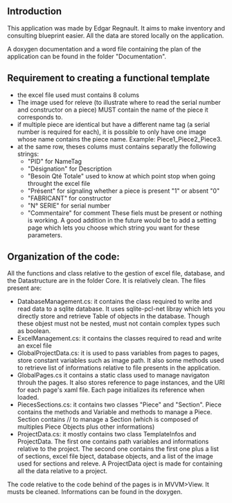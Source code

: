 ##  Introduction 
This application was made by Edgar Regnault.
It aims to make inventory and  consulting blueprint easier.
All the data are stored locally on the application.

A doxygen documentation and a word file containing the plan of the application can be found in the folder "Documentation".

## Requirement to creating a functional template
-  the excel file used must contains 8 colums
-  The image used for releve (to illustrate where to read the serial number and constructor on a piece) MUST contain the name of the piece it corresponds to.
-  if multiple piece are identical but have a different name tag (a serial number is required for each), it is possible to only have one image whose name contains the piece name. Example: Piece1_Piece2_Piece3.
- at  the same row, theses colums must contains separatly the following strings:
  - "PID" for NameTag
  - "Désignation" for Description
  - "Besoin Qté Totale" used to know at which point   stop when going throught the excel file
  - "Présent" for signaling whether a piece is present "1" or absent "0"
  - "FABRICANT" for constructor
  - "N° SERIE" for serial number
  - "Commentaire" for comment
These fiels must be present or nothing is working.
A good addition in the future would be to add a setting page which lets you choose which string you want for these parameters.

## Organization of the code:

All the functions and class relative to the gestion of excel file, database, and the Datastructure are in the folder Core. It is relatively clean.
The files present are:
- DatabaseManagement.cs: it contains the class required to write and read data to a sqlite database. It uses sqlite-pcl-net libray which lets you directly store and retrieve Table of objects in the database. Though these objest must not be nested, must not contain complex types such as boolean.
- ExcelManagement.cs: it contains the classes required to read and write an excel file
- GlobalProjectData.cs: it is used to pass variables from pages to pages, store constant variables such as image path. It also some methods used to retrieve list of informations relative to file presents in the application.
- GlobalPages.cs it contains a static class used to manage navigaton throuh the pages. It also stores reference to page instances, and the URI for each page's xaml file. Each page initializes its reference when loaded.
- PiecesSections.cs: it contains two classes "Piece" and "Section". Piece contains the methods and Variable and methods to manage a Piece. Section contains // to manage a Section (which is composed of multiples Piece Objects plus other informations)
- ProjectData.cs: it mostly contains two class TemplateInfos and ProjectData. The first one contains path variables and informations relative to the project. The second one contains the first one plus a list of sections, excel file bject, database objects, and a list of the image used for sections and releve. A ProjectData oject is made for containing all the data relative to a project.

The code relative to the code behind of the pages is in MVVM>View. It musts be cleaned. Informations can be found in the doxygen.